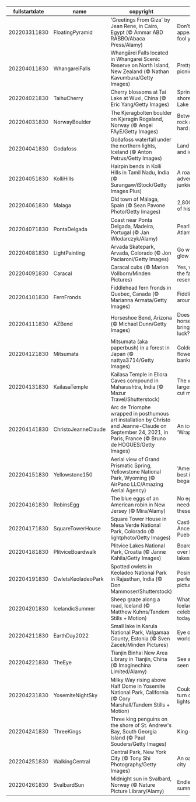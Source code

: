 |fullstartdate|name|copyright|title|image|
|--|--|--|--|--|
202203311830|FloatingPyramid|'Greetings From Giza' by Jean Rene, in Cairo, Egypt (© Ammar ABD RABBO/Abaca Press/Alamy)|Don’t let appearances fool you today|![](/en-IN/2022/04/202203311830FloatingPyramid.jpg)|
202204011830|WhangareiFalls|Whangārei Falls located in Whangarei Scenic Reserve on North Island, New Zealand (© Nathan Kavumbura/Getty Images)|Pretty as a picnic|![](/en-IN/2022/04/202204011830WhangareiFalls.jpg)|
202204021830|TaihuCherry|Cherry blossoms at Tai Lake at Wuxi, China (© Eric Yang/Getty Images)|Spring on the shores of Lake Tai|![](/en-IN/2022/04/202204021830TaihuCherry.jpg)|
202204031830|NorwayBoulder|The Kjeragbolten boulder on Kjeragin Rogaland, Norway (© Angel FAyE/Getty Images)|Between a rock and a hard place|![](/en-IN/2022/04/202204031830NorwayBoulder.jpg)|
202204041830|Godafoss|Goðafoss waterfall under the northern lights, Iceland (© Anton Petrus/Getty Images)|Land of fire and ice|![](/en-IN/2022/04/202204041830Godafoss.jpg)|
202204051830|KolliHills|Hairpin bends in Kolli Hills in Tamil Nadu, India (© Surangaw/iStock/Getty Images Plus)|A road for adventure junkies|![](/en-IN/2022/04/202204051830KolliHills.jpg)|
202204061830|Malaga|Old town of Málaga, Spain (© Sean Pavone Photo/Getty Images)|2,800 years of history|![](/en-IN/2022/04/202204061830Malaga.jpg)|
202204071830|PontaDelgada|Coast near Ponta Delgada, Madeira, Portugal (© Jan Wlodarczyk/Alamy)|Pearl of the Atlantic|![](/en-IN/2022/04/202204071830PontaDelgada.jpg)|
202204081830|LightPainting|Arvada Skatepark, Arvada, Colorado (© Jon Paciaroni/Getty Images)|Go with the glow|![](/en-IN/2022/04/202204081830LightPainting.jpg)|
202204091830|Caracal|Caracal cubs (© Marion Vollborn/Minden Pictures)|Yes, we see the family resemblance...|![](/en-IN/2022/04/202204091830Caracal.jpg)|
202204101830|FernFronds|Fiddlehead fern fronds in Quebec, Canada (© Marianna Armata/Getty Images)|Fiddlin’ around|![](/en-IN/2022/04/202204101830FernFronds.jpg)|
202204111830|AZBend|Horseshoe Bend, Arizona (© Michael Dunn/Getty Images)|Does this horseshoe bring good luck?|![](/en-IN/2022/04/202204111830AZBend.jpg)|
202204121830|Mitsumata|Mitsumata (aka paperbush) in a forest in Japan (© nattya3714/Getty Images)|Golden flowers, paper banknotes?|![](/en-IN/2022/04/202204121830Mitsumata.jpg)|
202204131830|KailasaTemple|Kailasa Temple in Ellora Caves compound in Maharashtra, India (© Mazur Travel/Shutterstock)|The world’s largest rock-cut monument|![](/en-IN/2022/04/202204131830KailasaTemple.jpg)|
202204141830|ChristoJeanneClaude|Arc de Triomphe wrapped in posthumous art installation by Christo and Jeanne-Claude on September 24, 2021, in Paris, France (© Bruno de HOGUES/Getty Images)|An icon is ‘Wrapped’|![](/en-IN/2022/04/202204141830ChristoJeanneClaude.jpg)|
202204151830|Yellowstone150|Aerial view of Grand Prismatic Spring, Yellowstone National Park, Wyoming (© AirPano LLC/Amazing Aerial Agency)|'America’s best idea' began here|![](/en-IN/2022/04/202204151830Yellowstone150.jpg)|
202204161830|RobinsEgg|The blue eggs of an American robin in New Jersey (© Mira/Alamy)|No egg dye needed for these|![](/en-IN/2022/04/202204161830RobinsEgg.jpg)|
202204171830|SquareTowerHouse|Square Tower House in Mesa Verde National Park, Colorado (© lightphoto/Getty Images)|Castle of the Ancestral Puebloans|![](/en-IN/2022/04/202204171830SquareTowerHouse.jpg)|
202204181830|PlitviceBoardwalk|Plitvice Lakes National Park, Croatia (© Janne Kahila/Getty Images)|Boardwalk over Balkan lakes|![](/en-IN/2022/04/202204181830PlitviceBoardwalk.jpg)|
202204191830|OwletsKeoladeoPark|Spotted owlets in Keoladeo National Park in Rajasthan, India (© Don Mammoser/Shutterstock)|Posing for a perfect picture|![](/en-IN/2022/04/202204191830OwletsKeoladeoPark.jpg)|
202204201830|IcelandicSummer|Sheep graze along a road, Iceland (© Matthew Kuhns/Tandem Stills + Motion)|What are Icelanders celebrating today?|![](/en-IN/2022/04/202204201830IcelandicSummer.jpg)|
202204211830|EarthDay2022|Small lake in Karula National Park, Valgamaa County, Estonia (© Sven Zacek/Minden Pictures)|Eye of the world|![](/en-IN/2022/04/202204211830EarthDay2022.jpg)|
202204221830|TheEye|Tianjin Binhai New Area Library in Tianjin, China (© Imaginechina Limited/Alamy)|See and be seen|![](/en-IN/2022/04/202204221830TheEye.jpg)|
202204231830|YosemiteNightSky|Milky Way rising above Half Dome in Yosemite National Park, California (© Cory Marshall/Tandem Stills + Motion)|Could you turn off the lights?|![](/en-IN/2022/04/202204231830YosemiteNightSky.jpg)|
202204241830|ThreeKings|Three king penguins on the shore of St. Andrew's Bay, South Georgia Island (© Paul Souders/Getty Images)|King confab|![](/en-IN/2022/04/202204241830ThreeKings.jpg)|
202204251830|WalkingCentral|Central Park, New York City (© Tony Shi Photography/Getty Images)|An oasis in the city|![](/en-IN/2022/04/202204251830WalkingCentral.jpg)|
202204261830|SvalbardSun|Midnight sun in Svalbard, Norway (© Nature Picture Library/Alamy)|Endless summer|![](/en-IN/2022/04/202204261830SvalbardSun.jpg)|
